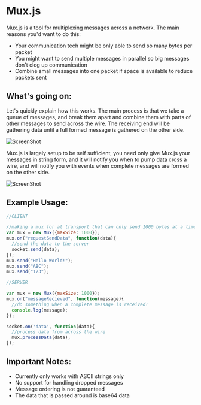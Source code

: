 Mux.js
=======

Mux.js is a tool for multiplexing messages across a network.  The main reasons you'd want to do this:

* Your communication tech might be only able to send so many bytes per packet
* You might want to send multiple messages in parallel so big messages don't clog up communication
* Combine small messages into one packet if space is available to reduce packets sent


What's going on:
----
Let's quickly explain how this works.  The main process is that we take a queue of messages, and break them apart and combine them with parts of other messages to send across the wire.  The receiving end will be gathering data until a full formed message is gathered on the other side.

![ScreenShot](http://i.imgur.com/cMrBGkR.png)

Mux.js is largely setup to be self sufficient, you need only give Mux.js your messages in string form, and it will notify you when to pump data cross a wire, and will notify you with events when complete messages are formed on the other side.

![ScreenShot](http://i.imgur.com/AyYLyj7.png)

Example Usage:
----

``` javascript
//CLIENT

//making a mux for at transport that can only send 1000 bytes at a time
var mux = new Mux({maxSize: 1000});  
mux.on("requestSendData", function(data){
  //send the data to the server
  socket.send(data);
});
mux.send("Hello World!");
mux.send("ABC");
mux.send("123");

//SERVER

var mux = new Mux({maxSize: 1000});  
mux.on("messageRecieved", function(message){ 
  //do something when a complete message is received!
  console.log(message);
});

socket.on('data', function(data){
  //process data from across the wire
  mux.processData(data);
});
```

Important Notes:
----
* Currently only works with ASCII strings only
* No support for handling dropped messages
* Message ordering is not guaranteed
* The data that is passed around is base64 data
